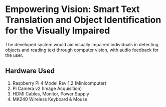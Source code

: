 # Empowering Vision: Smart Text Translation and Object Identification for the Visually Impaired
The developed system would aid visually impaired individuals in detecting objects and reading text through computer vision, with audio feedback for the user.

## Hardware Used
1. Raspberry Pi 4 Model Rev 1.2 (Minicomputer)
2. Pi Camera v2 (Image Acquisition)
3. HDMI Cables, Monitor, Power Supply
4. MK240 Wireless Keyboard & Mouse 

